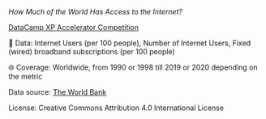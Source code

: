 *How Much of the World Has Access to the Internet?*

[DataCamp XP Accelerator Competition](https://app.datacamp.com/learn/competitions/xp-competition-2022?activeTab=competition-overview)

:floppy_disk: Data: Internet Users (per 100 people), Number of Internet Users, Fixed (wired) broadband subscriptions (per 100 people)

🌐 Coverage: Worldwide, from 1990 or 1998 till 2019 or 2020 depending on the metric

Data source: [The World Bank](https://data.worldbank.org/)

License: Creative Commons Attribution 4.0 International License
